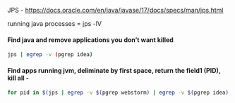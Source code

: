 JPS - https://docs.oracle.com/en/java/javase/17/docs/specs/man/jps.html

running java processes = jps -lV

#### Find java and remove applications you don’t want killed

```bash
jps | egrep -v (pgrep idea)
```

#### Find apps running jvm, deliminate by first space, return the field1 (PID), kill all -

```bash
for pid in $(jps | egrep -v $(pgrep webstorm) | egrep -v $(pgrep idea)| egrep -v $(pgrep jps) | cut -d' ' -f1); do kill -9 $pid; done
```
